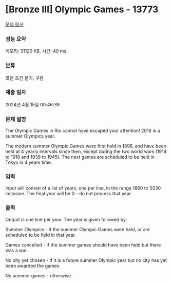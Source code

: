 # [Bronze III] Olympic Games - 13773 

[문제 링크](https://www.acmicpc.net/problem/13773) 

### 성능 요약

메모리: 31120 KB, 시간: 40 ms

### 분류

많은 조건 분기, 구현

### 제출 일자

2024년 4월 15일 00:46:39

### 문제 설명

<p>The Olympic Games in Rio cannot have escaped your attention! 2016 is a summer Olympics year.</p>

<p>The modern summer Olympic Games were first held in 1896, and have been held at 4 yearly intervals since then, except during the two world wars (1914 to 1918 and 1939 to 1945). The next games are scheduled to be held in Tokyo in 4 years time.</p>

### 입력 

 <p>Input will consist of a list of years, one per line, in the range 1860 to 2030 inclusive. The final year will be 0 – do not process that year.</p>

### 출력 

 <p>Output is one line per year. The year is given followed by:</p>

<p>Summer Olympics - if the summer Olympic Games were held, or are scheduled to be held in that year.</p>

<p>Games cancelled - if the summer games should have been held but there was a war.</p>

<p>No city yet chosen - if it is a future summer Olympic year but no city has yet been awarded the games</p>

<p>No summer games - otherwise.</p>

